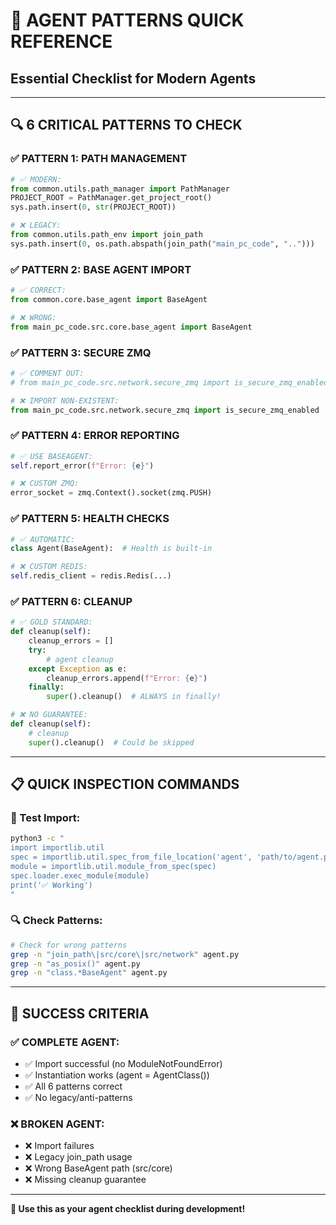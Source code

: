 # 🚀 AGENT PATTERNS QUICK REFERENCE
## Essential Checklist for Modern Agents

---

## **🔍 6 CRITICAL PATTERNS TO CHECK**

### **✅ PATTERN 1: PATH MANAGEMENT**
```python
# ✅ MODERN:
from common.utils.path_manager import PathManager
PROJECT_ROOT = PathManager.get_project_root()
sys.path.insert(0, str(PROJECT_ROOT))

# ❌ LEGACY:
from common.utils.path_env import join_path
sys.path.insert(0, os.path.abspath(join_path("main_pc_code", "..")))
```

### **✅ PATTERN 2: BASE AGENT IMPORT**
```python
# ✅ CORRECT:
from common.core.base_agent import BaseAgent

# ❌ WRONG:
from main_pc_code.src.core.base_agent import BaseAgent
```

### **✅ PATTERN 3: SECURE ZMQ**
```python
# ✅ COMMENT OUT:
# from main_pc_code.src.network.secure_zmq import is_secure_zmq_enabled

# ❌ IMPORT NON-EXISTENT:
from main_pc_code.src.network.secure_zmq import is_secure_zmq_enabled
```

### **✅ PATTERN 4: ERROR REPORTING**
```python
# ✅ USE BASEAGENT:
self.report_error(f"Error: {e}")

# ❌ CUSTOM ZMQ:
error_socket = zmq.Context().socket(zmq.PUSH)
```

### **✅ PATTERN 5: HEALTH CHECKS**
```python
# ✅ AUTOMATIC:
class Agent(BaseAgent):  # Health is built-in

# ❌ CUSTOM REDIS:
self.redis_client = redis.Redis(...)
```

### **✅ PATTERN 6: CLEANUP**
```python
# ✅ GOLD STANDARD:
def cleanup(self):
    cleanup_errors = []
    try:
        # agent cleanup
    except Exception as e:
        cleanup_errors.append(f"Error: {e}")
    finally:
        super().cleanup()  # ALWAYS in finally!

# ❌ NO GUARANTEE:
def cleanup(self):
    # cleanup
    super().cleanup()  # Could be skipped
```

---

## **📋 QUICK INSPECTION COMMANDS**

### **🧪 Test Import:**
```bash
python3 -c "
import importlib.util
spec = importlib.util.spec_from_file_location('agent', 'path/to/agent.py')
module = importlib.util.module_from_spec(spec)
spec.loader.exec_module(module)
print('✅ Working')
"
```

### **🔍 Check Patterns:**
```bash
# Check for wrong patterns
grep -n "join_path\|src/core\|src/network" agent.py
grep -n "as_posix()" agent.py
grep -n "class.*BaseAgent" agent.py
```

---

## **🎯 SUCCESS CRITERIA**

### **✅ COMPLETE AGENT:**
- ✅ Import successful (no ModuleNotFoundError)
- ✅ Instantiation works (agent = AgentClass())
- ✅ All 6 patterns correct
- ✅ No legacy/anti-patterns

### **❌ BROKEN AGENT:**
- ❌ Import failures
- ❌ Legacy join_path usage
- ❌ Wrong BaseAgent path (src/core)
- ❌ Missing cleanup guarantee

---

**🎯 Use this as your agent checklist during development!** 